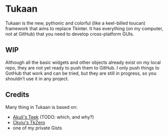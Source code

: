 # Tukaan

Tukaan is the new, pythonic and colorful (like a keel-billed toucan) framework that aims to replace Tkinter.
It has everything (on my computer, not at GitHub) that you need to develop cross-platform GUIs.


## WIP
Although all the basic widgets and other objects already exist on my local repo, they are not yet ready to push them to GitHub.
I only push things to GotHub that work and can be tried, but they are still in progress, so you shouldn’t use it in any project. 


## Credits
Many thing in Tukaan is based on:

- [Akuli's Teek](https://github.com/Akuli/teek) (TODO: which, and why?)
- [Ckyiu's TkZero](https://github.com/UnsignedArduino/TkZero)
- one of my private Gists
